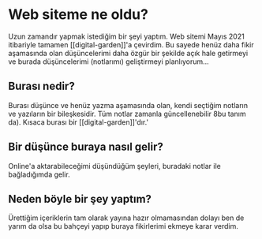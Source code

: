 # Web siteme ne oldu?
Uzun zamandır yapmak istediğim bir şeyi yaptım. Web sitemi Mayıs 2021 itibariyle tamamen [[digital-garden]]'a çevirdim. Bu sayede henüz daha fikir aşamasında olan düşüncelerimi daha özgür bir şekilde açık hale getirmeyi ve burada düşüncelerimi (notlarımı) geliştirmeyi planlıyorum...

## Burası nedir?
Burası düşünce ve henüz yazma aşamasında olan, kendi seçtiğim notların ve yazıların bir bileşkesidir. Tüm notlar zamanla güncellenebilir 8bu tanım da). Kısaca burası bir [[digital-garden]]'dır.'

## Bir düşünce buraya nasıl gelir?
Online'a aktarabileceğimi düşündüğüm şeyleri, buradaki notlar ile bağladığımda gelir.

## Neden böyle bir şey yaptım?
Ürettiğim içeriklerin tam olarak yayına hazır olmamasından dolayı ben de yarım da olsa bu bahçeyi yapıp buraya fikirlerimi ekmeye karar verdim.